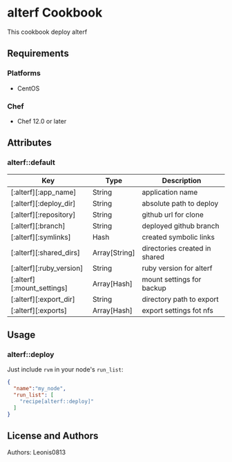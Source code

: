 # alterf Cookbook

This cookbook deploy alterf

## Requirements

### Platforms

- CentOS

### Chef

- Chef 12.0 or later

## Attributes

### alterf::default

|Key                       |Type         |Description                  |
|--------------------------|-------------|-----------------------------|
|[:alterf][:app_name]      |String       |application name             |
|[:alterf][:deploy_dir]    |String       |absolute path to deploy      |
|[:alterf][:repository]    |String       |github url for clone         |
|[:alterf][:branch]        |String       |deployed github branch       |
|[:alterf][:symlinks]      |Hash         |created symbolic links       |
|[:alterf][:shared_dirs]   |Array[String]|directories created in shared|
|[:alterf][:ruby_version]  |String       |ruby version for alterf      |
|[:alterf][:mount_settings]|Array[Hash]  |mount settings for backup    |
|[:alterf][:export_dir]    |String       |directory path to export     |
|[:alterf][:exports]       |Array[Hash]  |export settings fot nfs      |

## Usage

### alterf::deploy

Just include `rvm` in your node's `run_list`:

```json
{
  "name":"my_node",
  "run_list": [
    "recipe[alterf::deploy]"
  ]
}
```

## License and Authors

Authors: Leonis0813
